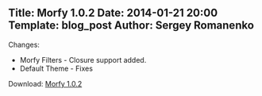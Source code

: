 Title: Morfy 1.0.2
Date: 2014-01-21 20:00
Template: blog_post
Author: Sergey Romanenko
----

Changes:  
* Morfy Filters - Closure support added.  
* Default Theme - Fixes  

Download: [Morfy 1.0.2](https://github.com/Awilum/morfy-cms/archive/v1.0.2.zip)

